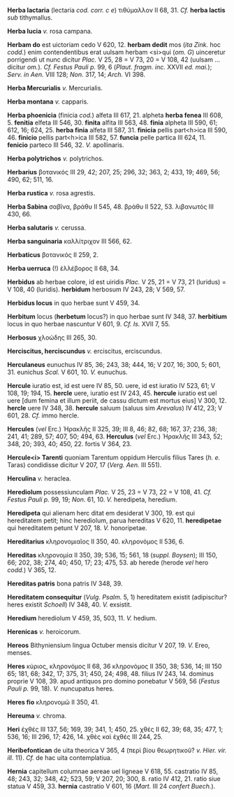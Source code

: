 **Herba lactaria** (lectaria *cod. corr. c e*) τιθύμαλλον II 68, 31.
*Cf.* **herba lactis** *sub* tithymallus.

**Herba lucia** *v.* rosa campana.

**Herbam do** est uictoriam cedo V 620, 12. **herbam dedit** mos (*ita
Zink.* hoc *codd.*) enim contendentibus erat uulsam herbam \<si\>qui
(*om. G*) uinceretur porrigendi ut nunc dicitur *Plac.* V 25, 28 = V
73, 20 = V 108, 42 (uulsam ... dicitur *om.*). *Cf. Festus Pauli p.* 99,
6 (*Plaut. fragm. inc.* XXVII *ed. mai.*); *Serv. in Aen.* VIII 128;
*Non.* 317, 14; *Arch.* VI 398.

**Herba Mercurialis** *v.* Mercurialis.

**Herba montana** *v.* capparis.

**Herba phoenicia** (finicia *cod.*) alfeta III 617, 21. alpheta **herba
fenea** III 608, 5. **fenitia** elfeta III 546, 30. **finita** alfita
III 563, 48. **finia** alpheta III 590, 61; 612, 16; 624, 25. **herba
finia** alfeta III 587, 31. **finicia** pellis part\<h\>ica III 590, 46.
**finicio** pellis part\<h\>ica III 582, 57. **funcia** pelle partica
III 624, 11. **fenicio** parteco III 546, 32. *V.* apollinaris.

**Herba polytrichos** *v.* polytrichos.

**Herbarius** βοτανικός III 29, 42; 207, 25; 296, 32; 363, 2; 433, 19;
469, 56; 490, 62; 511, 16.

**Herba rustica** *v.* rosa agrestis.

**Herba Sabina** σαβῖνα, βράθυ II 545, 48. βράθυ II 522, 53. λιβανωτός
III 430, 66.

**Herba salutaris** *v.* cerussa.

**Herba sanguinaria** καλλίτριχον III 566, 62.

**Herbaticus** βοτανικός II 259, 2.

**Herba uerruca** (!) ἐλλέβορος II 68, 34.

**Herbidus** ab herbae colore, id est uiridis *Plac.* V 25, 21 = V 73,
21 (luridus) = V 108, 40 (luridis). **herbidum** herbosum IV 243, 28; V
569, 57.

**Herbidus locus** in quo herbae sunt V 459, 34.

**Herbitum** locus (**herbetum** locus?) in quo herbae sunt IV 348, 37.
**herbitium** locus in quo herbae nascuntur V 601, 9. *Cf. Is.* XVII 7,
55.

**Herbosus** χλοώδης III 265, 30.

**Herciscitus, herciscundus** *v.* erciscitus, erciscundus.

**Herculaneus** eunuchus IV 85, 36; 243, 38; 444, 16; V 207, 16; 300, 5;
601, 31. eunichus *Scal.* V 601, 10. *V.* eunuchus.

**Hercule** iuratio est, id est uere IV 85, 50. uere, id est iuratio IV
523, 61; V 108, 19; 194, 15. **hercle** uere, iuratio est IV 243, 45.
**hercule** iuratio est uel uere [dum femina et illum periit, de cassu
dictum est mortus eius] V 300, 12. **hercle** uere IV 348, 38.
**hercule** saluum (saluus sim *Arevalus*) IV 412, 23; V 601, 28. *Cf.*
immo hercle.

**Hercules** (*vel* Erc.) Ἡρακλῆς II 325, 39; III 8, 46; 82, 68; 167,
37; 236, 38; 241, 41; 289, 57; 407, 50; 494, 63. **Herculus** (*vel*
Erc.) Ἡρακλῆς III 343, 52; 348, 20; 393, 40; 450, 22. fortis V 364, 23.

**Hercule\<i\> Tarenti** quoniam Tarentum oppidum Herculis filius Tares
(*h. e.* Taras) condidisse dicitur V 207, 17 (*Verg. Aen.* III 551).

**Herculina** *v.* heraclea.

**Herediolum** possessiunculam *Plac.* V 25, 23 = V 73, 22 = V 108, 41.
*Cf. Festus Pauli p.* 99, 19; *Non.* 61, 10. *V.* heredipeta, heredium.

**Heredipeta** qui alienam herc ditat em desiderat V 300, 19. est qui
hereditatem petit; hinc herediolum, parua hereditas V 620, 11.
**heredipetae** qui hereditatem petunt V 207, 18. *V.* honoripetae.

**Hereditarius** κληρονομιαῖος II 350, 40. κληρονόμος II 536, 6.

**Hereditas** κληρονομία II 350, 39; 536, 15; 561, 18 (*suppl. Boysen*);
III 150, 66; 202, 38; 274, 40; 450, 17; 23; 475, 53. ab herede (herode
*vel* hero *codd.*) V 365, 12.

**Hereditas patris** bona patris IV 348, 39.

**Hereditatem consequitur** (*Vulg. Psalm.* 5, 1) hereditatem existit
(adipiscitur? heres existit *Schoell*) IV 348, 40. *V.* exsistit.

**Heredium** herediolum V 459, 35, 503, 11. *V.* hedium.

**Herenicas** *v.* heroicorum.

**Hereos** Bithyniensium lingua Octuber mensis dicitur V 207, 19. *V.*
Ereo, menses.

**Heres** κύριος, κληρονόμος II 68, 36 κληρονόμος II 350, 38; 536, 14;
III 150 65; 181, 68; 342, 17; 375, 31; 450, 24; 498, 48. filius IV 243,
14. dominus proprie V 108, 39. apud antiquos pro domino ponebatur V 569,
56 (*Festus Pauli p.* 99, 18). *V.* nuncupatus heres.

**Heres fio** κληρονομῶ II 350, 41.

**Hereuma** *v.* chroma.

**Heri** ἐχθές III 137, 56; 169, 39; 341, 1; 450, 25. χθές II 62, 39;
68, 35; 477, 1; 536, 16; III 296, 17; 426, 14. χθὲς καὶ ἐχθές III 244,
25.

**Heribefontican** de uita theorica V 365, 4 (περὶ βίου θεωρητικοῦ? *v.*
*Hier. vir. ill.* 11). *Cf.* de hac uita contemplatiua.

**Hernia** capitellum columnae aereae uel ligneae V 618, 55. castratio
IV 85, 48; 243, 32; 348, 42; 523, 59; V 207, 20; 300, 8. ratio IV 412,
21. ratio siue statua V 459, 33. **hernia** castratio V 601, 16 (*Mart.*
III 24 *confert Buech.*).
